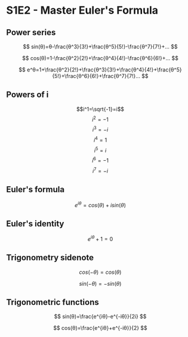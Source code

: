 # S1E2 - Master Euler's Formula

## Power series
$$
sin(θ)=θ-\frac{θ^3}{3!}+\frac{θ^5}{5!}-\frac{θ^7}{7!}+...
$$

$$
cos(θ)=1-\frac{θ^2}{2!}+\frac{θ^4}{4!}-\frac{θ^6}{6!}+...
$$

$$
e^θ=1+\frac{θ^2}{2!}+\frac{θ^3}{3!}+\frac{θ^4}{4!}+\frac{θ^5}{5!}+\frac{θ^6}{6!}+\frac{θ^7}{7!}...
$$

## Powers of i
$$i^1=\sqrt{-1}=i$$
$$i^2=-1$$
$$i^3=-i$$
$$i^4=1$$
$$i^5=i$$
$$i^6=-1$$
$$i^7=-i$$

## Euler's formula
$$
e^{iθ}=cos(θ)+isin(θ)
$$

## Euler's identity
$$
e^{iθ}+1=0
$$

## Trigonometry sidenote
$$
cos(-θ)=cos(θ)
$$

$$
sin(-θ)=-sin(θ)
$$

## Trigonometric functions
$$
sin(θ)=\frac{e^{iθ}-e^{-iθ}}{2i}
$$

$$
cos(θ)=\frac{e^{iθ}+e^{-iθ}}{2}
$$
